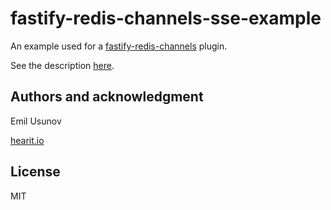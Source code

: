 # fastify-redis-channels-sse-example

An example used for a [fastify-redis-channels](https://github.com/hearit-io/fastify-redis-channels) plugin. 

See the description [here](https://github.com/hearit-io/fastify-redis-channels#sse-server).

## Authors and acknowledgment

Emil Usunov

[hearit.io](https://hearit.io)

## License

MIT
